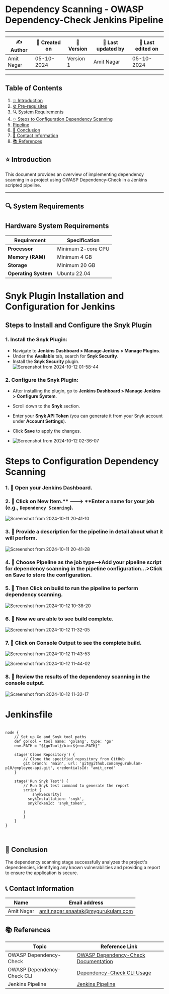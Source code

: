 # Dependency Scanning - OWASP Dependency-Check Jenkins Pipeline

---

| ✍ Author      | 📅 Created on  | 📌 Version    | 📝 Last updated by | 📅 Last edited on |
|----------------|----------------|---------------|--------------------|-------------------|
| Amit Nagar     | 05-10-2024     | Version 1     | Amit Nagar         | 05-10-2024        |

---
## Table of Contents
1. [💥 Introduction](#-introduction)
2. [⚙️ Pre-requisites](#-pre-requisites)
3. [🔍 System Requirements](#-system-requirements)
4. [💥 Steps to Configuration Dependency Scanning](#-steps-to-configuration-dependency-scanning)
5. [Pipeline](#pipeline)
6. [📛 Conclusion](#-conclusion)
7. [📧 Contact Information](#-contact-information)
8. [📚 References](#-references)

## ⭐ Introduction 
This document provides an overview of implementing dependency scanning in a project using OWASP Dependency-Check in a Jenkins scripted pipeline.


---

## 🔍 System Requirements

## Hardware System Requirements

| Requirement          | Specification                                                     |
|----------------------|-------------------------------------------------------------------|
| **Processor**        | Minimum 2-core CPU                          |
| **Memory (RAM)**     | Minimum 4 GB                                   |
| **Storage**          | Minimum 20 GB|
| **Operating System** | Ubuntu 22.04       |


# Snyk Plugin Installation and Configuration for Jenkins

## Steps to Install and Configure the Snyk Plugin

### 1. Install the Snyk Plugin:
- Navigate to **Jenkins Dashboard > Manage Jenkins > Manage Plugins**.
- Under the **Available** tab, search for **Snyk Security**.
- Install the **Snyk Security** plugin.
![Screenshot from 2024-10-12 01-58-44](https://github.com/user-attachments/assets/76ff563d-ec51-45c7-bf59-b87bb2534d48)


### 2. Configure the Snyk Plugin:
- After installing the plugin, go to **Jenkins Dashboard > Manage Jenkins > Configure System**.
- Scroll down to the **Snyk** section.
- Enter your **Snyk API Token** (you can generate it from your Snyk account under **Account Settings**).
- Click **Save** to apply the changes.

- ![Screenshot from 2024-10-12 02-36-07](https://github.com/user-attachments/assets/95268ff4-1a89-4773-b3a7-11104847f05e)

# Steps to Configuration Dependency Scanning
### 1. 🚀 Open your Jenkins Dashboard.

### 2. 🚀 Click on **New Item**.** ---> **Enter a name for your job (e.g., `Dependency Scanning`).

![Screenshot from 2024-10-11 20-41-10](https://github.com/user-attachments/assets/664e5b1c-81ea-47dc-a7f3-44880f853b40)


### 3. 🚀 Provide a description for the pipeline in detail about what it will perform.
![Screenshot from 2024-10-11 20-41-28](https://github.com/user-attachments/assets/d35d2e13-a140-46e2-bb24-ae3a2268def2)
### 4. 🚀 Choose Pipeline as the job type-->Add your pipeline script for dependency scanning in the pipeline configuration...>Click on Save to store the configuration.


### 5. 🚀 Then Click on build to run the pipeline to perform dependency scanning.
![Screenshot from 2024-10-12 10-38-20](https://github.com/user-attachments/assets/8955da9b-ed8d-4a08-a7a8-6f1f487cecc3)


### 6. 🚀 Now we are able to see build complete.
![Screenshot from 2024-10-12 11-32-05](https://github.com/user-attachments/assets/bd6d95a5-ea96-497e-9da4-7b6cbfd12283)

### 7. 🚀 Click on Console Output to see the complete build.
![Screenshot from 2024-10-12 11-43-53](https://github.com/user-attachments/assets/b8f4fc28-b689-4417-8abb-12bfddf9c2b5)


![Screenshot from 2024-10-12 11-44-02](https://github.com/user-attachments/assets/cd011db4-0f44-4d9f-a0c3-a509a85d982f)


### 8. 🚀 Review the results of the dependency scanning in the console output.
![Screenshot from 2024-10-12 11-32-17](https://github.com/user-attachments/assets/a654dad5-91c5-41f2-9586-d26f8fee96f6)

# Jenkinsfile
```

node {
    // Set up Go and Snyk tool paths
    def goTool = tool name: 'golang', type: 'go'
    env.PATH = "${goTool}/bin:${env.PATH}"

    stage('Clone Repository') {
        // Clone the specified repository from GitHub
        git branch: 'main', url: 'git@github.com:mygurukulam-p10/employee-api.git', credentialsId: "amit_cred"
    }

    stage('Run Snyk Test') {
        // Run Snyk test command to generate the report
        script {
            snykSecurity(
          snykInstallation: 'snyk',
          snykTokenId: 'snyk_token',
    
        )
        }
    }
}



```



## 🏁 Conclusion
The dependency scanning stage successfully analyzes the project's dependencies, identifying any known vulnerabilities and providing a report to ensure the application is secure.

## 📞 Contact Information

| Name       | Email address     |
|------------|-------------------|
| Amit Nagar | amit.nagar.snaatak@mygurukulam.com |

## 📚 References

| Topic                   | Reference Link                                           |
|-------------------------|---------------------------------------------------------|
| OWASP Dependency-Check   | [OWASP Dependency-Check Documentation](https://owasp.org/www-project-dependency-check/) |
| OWASP Dependency-Check CLI | [Dependency-Check CLI Usage](https://jeremylong.github.io/DependencyCheck/dependency-check-maven/) |
| Jenkins Pipeline        | [Jenkins Pipeline](https://www.jenkins.io/doc/book/pipeline/) |
